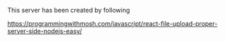 This server has been created by following

https://programmingwithmosh.com/javascript/react-file-upload-proper-server-side-nodejs-easy/

